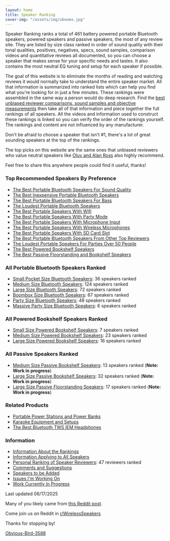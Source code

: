 ```yaml
---
layout: home
title: Speaker Ranking
cover-img: "/assets/img/uboomx.jpg"
---
```


Speaker Ranking ranks a total of 461 battery powered portable Bluetooth speakers, powered speakers and passive speakers, the most of any review site. They are listed by size class ranked in order of sound quality with their tonal qualities, positives, negatives, specs, sound samples, comparison videos and quantitative reviews all documented, so you can choose a speaker that makes sense for your specific needs and tastes. It also contains the most neutral EQ tuning and setup for each speaker if possible.

The goal of this website is to eliminate the months of reading and watching reviews it would normally take to understand the entire speaker market. All that information is summarized into ranked lists which can help you find what you're looking for in just a few minutes. These rankings were assembled in the same way a person would do deep research. Find the [best unbiased reviewer comparisons, sound samples and objective measurements](/personal-ranking-of-speaker-reviewers/) then take all of that information and piece together the full rankings of all speakers. All the videos and information used to construct these rankings is linked so you can verify the order of the rankings yourself. The rankings and content are not influenced by any manufacturer. 

Don't be afraid to choose a speaker that isn't #1, there's a lot of great sounding speakers at the top of the rankings.

The top picks on this website are the same ones that unbiased reviewers who value neutral speakers like [Oluv and Alan Ross](/top-recommended-reviewers/) also highly recommend.

Feel free to share this anywhere people could find it useful, thanks!

### Top Recommended Speakers By Preference

- [The Best Portable Bluetooth Speakers For Sound Quality](/top-recommended/)
- [The Best Inexpensive Portable Bluetooth Speakers](/top-recommended-inexpensive/)
- [The Best Portable Bluetooth Speakers For Bass](/top-recommended-bass/)
- [The Loudest Portable Bluetooth Speakers](/top-recommended-loudest/)
- [The Best Portable Speakers With Wifi](/top-recommended-wifi/)
- [The Best Portable Speakers With Party Mode](/top-recommended-party-mode/)
- [The Best Portable Speakers With Microphone Input](/top-recommended-microphone/)
- [The Best Portable Speakers With Wireless Microphones](/top-recommended-wireless-microphone/)
- [The Best Portable Speakers With SD Card Slot](/top-recommended-sdcard/)
- [The Best Portable Bluetooth Speakers From Other Top Reviewers](/top-recommended-reviewers/)
- [The Loudest Portable Speakers For Parties Over 50 People](/portable-party-speakers/)
- [The Best Powered Bookshelf Speakers](/bookshelf-top-recommended/)
- [The Best Passive Floorstanding and Bookshelf Speakers](/passive-top-recommended/)

### All Portable Bluetooth Speakers Ranked

- [Small Pocket Size Bluetooth Speakers](/pocket-size/): 36 speakers ranked
- [Medium Size Bluetooth Speakers](/small-medium-size/): 124 speakers ranked
- [Large Size Bluetooth Speakers](/large-size/): 72 speakers ranked
- [Boombox Size Bluetooth Speakers](/boombox-size/): 67 speakers ranked
- [Party Size Bluetooth Speakers](/extreme-size/): 48 speakers ranked
- [Massive Party Size Bluetooth Speakers](/insane-size/): 6 speakers ranked

### All Powered Bookshelf Speakers Ranked

- [Small Size Powered Bookshelf Speakers](/bookshelf-small/): 7 speakers ranked
- [Medium Size Powered Bookshelf Speakers](/bookshelf-medium/): 23 speakers ranked
- [Large Size Powered Bookshelf Speakers](/bookshelf-large/): 16 speakers ranked

### All Passive Speakers Ranked
- [Medium Size Passive Bookshelf Speakers](/passive-bookshelf-medium/): 13 speakers ranked (**Note: Work in progress**)
- [Large Size Passive Bookshelf Speakers](/passive-bookshelf-large/): 32 speakers ranked (**Note: Work in progress**)
- [Large Size Passive Floorstanding Speakers](/passive-floorstanding-large/): 17 speakers ranked (**Note: Work in progress**)

### Related Products

- [Portable Power Stations and Power Banks](/portable-power-stations/)
- [Karaoke Equipment and Setups](/karaoke-setups/)
- [The Best Bluetooth TWS IEM Headphones](/best-bluetooth-tws-iems/)

### Information

- [Information About the Rankings](/information-about-the-rankings/)
- [Information Applying to All Speakers](/information-applying-to-all-speakers/)
- [Personal Ranking of Speaker Reviewers](/personal-ranking-of-speaker-reviewers/): 47 reviewers ranked
- [Comments and Suggestions](/comments-suggestions/)
- [Speakers to be Added](/speakers-to-be-added/)
- [Issues I'm Working On](/issues-im-working-on/)
- [Work Currently In Progress](/work-currently-in-progress/)

Last updated 06/17/2025

Many of you likely came from [this Reddit post](https://www.reddit.com/r/WirelessSpeakers/comments/16zs2ol/ranking_all_battery_powered_wireless_speakers/). 

Come join us on Reddit in [r/WirelessSpeakers](https://www.reddit.com/r/WirelessSpeakers/)

Thanks for stopping by!

[Obvious-Bird-3588](https://www.reddit.com/user/Obvious-Bird-3588)
